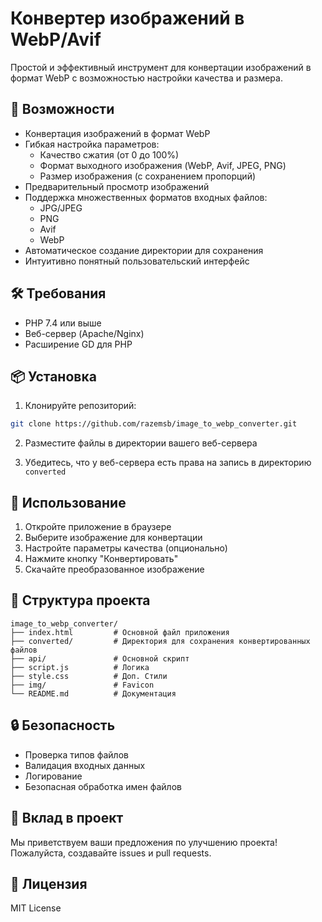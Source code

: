 # Конвертер изображений в WebP/Avif

Простой и эффективный инструмент для конвертации изображений в формат WebP с возможностью настройки качества и размера.

## 🚀 Возможности

- Конвертация изображений в формат WebP
- Гибкая настройка параметров:
  - Качество сжатия (от 0 до 100%)
  - Формат выходного изображения (WebP, Avif, JPEG, PNG)
  - Размер изображения (с сохранением пропорций)
- Предварительный просмотр изображений
- Поддержка множественных форматов входных файлов:
  - JPG/JPEG
  - PNG
  - Avif
  - WebP
- Автоматическое создание директории для сохранения
- Интуитивно понятный пользовательский интерфейс

## 🛠️ Требования

- PHP 7.4 или выше
- Веб-сервер (Apache/Nginx)
- Расширение GD для PHP

## 📦 Установка

1. Клонируйте репозиторий:
```bash
git clone https://github.com/razemsb/image_to_webp_converter.git
```

2. Разместите файлы в директории вашего веб-сервера

3. Убедитесь, что у веб-сервера есть права на запись в директорию `converted`

## 🎯 Использование

1. Откройте приложение в браузере
2. Выберите изображение для конвертации
3. Настройте параметры качества (опционально)
4. Нажмите кнопку "Конвертировать"
5. Скачайте преобразованное изображение

## 📝 Структура проекта

```
image_to_webp_converter/
├── index.html         # Основной файл приложения
├── converted/         # Директория для сохранения конвертированных файлов
├── api/               # Основной скрипт
├── script.js          # Логика
├── style.css          # Доп. Стили
├── img/               # Favicon
└── README.md          # Документация
```

## 🔒 Безопасность

- Проверка типов файлов
- Валидация входных данных
- Логирование
- Безопасная обработка имен файлов

## 🤝 Вклад в проект

Мы приветствуем ваши предложения по улучшению проекта! Пожалуйста, создавайте issues и pull requests.

## 📄 Лицензия

MIT License
